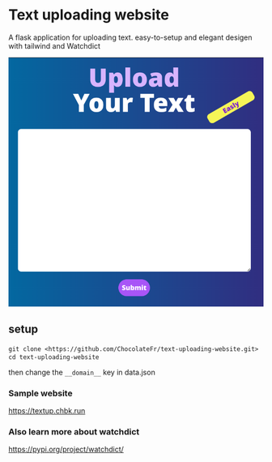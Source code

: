 
# Text uploading website

A flask application for uploading text. easy-to-setup and elegant desigen with tailwind and Watchdict

![website picture](img/image.png)

## setup
```
git clone <https://github.com/ChocolateFr/text-uploading-website.git>
cd text-uploading-website
```
then change the `__domain__` key in data.json

### Sample website
https://textup.chbk.run

### Also learn more about watchdict
https://pypi.org/project/watchdict/